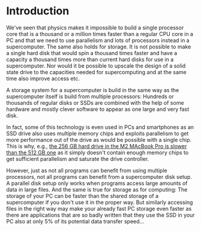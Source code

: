# Introduction

We've seen that physics makes it impossible to build a single processor core
that is a thousand or a million times faster than a regular CPU core in a PC and that
we need to use parallelism and lots of processors instead in a supercomputer.
The same also holds for storage. It is not possible to make a single hard disk
that would spin a thousand times faster and have a capacity a thousand times more
than current hard disks for use in a supercomputer. Nor would it be possible to upscale
the design of a solid state drive to the capacities needed for supercomputing and
at the same time also improve access etc.

A storage system for a supercomputer is build in the same way as the supercomputer
itself is build from multiple processors: Hundreds or thousands of regular disks
or SSDs are combined with the help of some hardware and mostly clever software
to appear as one large and very fast disk. 

In fact, some of this technology is even used in PCs and smartphones as an SSD
drive also uses multiple memory chips and exploits parallelism to get more performance
out of the drive as would be possible with a single chip. This is why, e.g.,
[the 256 GB hard drive in the M2 MAcBook Pro is slower than the 512 GB one](https://arstechnica.com/gadgets/2022/06/m2-macbook-pros-256gb-ssd-is-only-about-half-as-fast-as-the-m1-versions/)
as it simply doesn't contain enough memory chips to get sufficient parallelism
and saturate the drive controller.

However, just as not all programs can benefit from using multiple processors, not all
programs can benefit from a supercomputer disk setup. A parallel disk setup only
works when programs access large amounts of data in large files.
And the same is true for storage as for computing: The storage of your PC can be
faster than the shared storage of a supercomputer if you don't use it in the proper way.
But similarly accessing files in the right way may make your already fast PC storage
even faster as there are applications that are so badly written that they use the
SSD in your PC also at only 5% of its potential data transfer speed...
